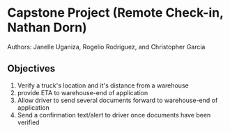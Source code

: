 # Capstone Project (Remote Check-in, Nathan Dorn)
Authors: Janelle Uganiza, Rogelio Rodriguez, and Christopher Garcia

## Objectives
1. Verify a truck's location and it's distance from a warehouse
1.  provide ETA to warehouse-end of application
1. Allow driver to send several documents forward to warehouse-end of application
1. Send a confirmation text/alert to driver once documents have been verified


